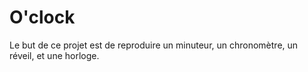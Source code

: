 # O'clock
Le but de ce projet est de reproduire un minuteur, un chronomètre, un réveil, et une  horloge.
